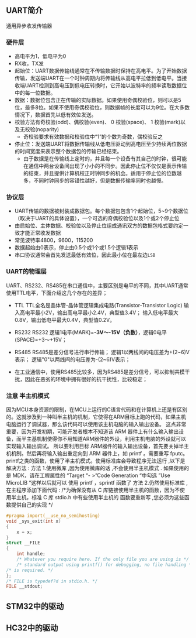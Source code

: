 ## UART简介
通用异步收发传输器
### 硬件层
+ 高电平为1，低电平为0
+ RX收，TX发
+ 起始位：UART数据传输线通常在不传输数据时保持在高电平。为了开始数据传输，发送端UART在一个时钟周期内将传输线从高电平拉低到低电平。当接收端UART检测到高电压到低电压转换时，它开始以波特率的频率读取数据位中的每一位数据。
+ 数据：数据位包含正在传输的实际数据。如果使用奇偶校验位，则可以是5位，最多8位。如果不使用奇偶校验位，则数据帧的长度可以为9位。在大多数情况下，数据首先以低有效位发送。
+ 校验方法有奇校验(odd)、偶校验(even)、 0 校验(space)、 1 校验(mark)以及无校验(noparity)
	+ 奇校验要求有效数据和校验位中“1”的个数为奇数，偶校验反之
+ 停止位：发送端UART将数据传输线从低电压驱动到高电压至少持续两位数据的时间宽度来表示整个数据包的传输已经结束。
	+ 由于数据是在传输线上定时的，并且每一个设备有其自己的时钟，很可能在通信中两台设备间出现了小小的不同步。因此停止位不仅仅是表示传输的结束，并且提供计算机校正时钟同步的机会。适用于停止位的位数越多，不同时钟同步的容错性越好，但是数据传输率同时也越慢。
### 协议层
+ UART传输的数据被封装成数据包。每个数据包包含1个起始位，5~9个数据位（取决于UART的具体设置），一个可选的奇偶校验位以及1个或2个停止位
+ 由启始位、主体数据、校验位以及停止位组成通讯双方的数据包格式要约定一致才能正常收发数据
+ 常见波特率4800，9600，115200
+ 数据起始由0表示，停止由0.5个或1个或1.5个逻辑1表示
+ 串口协议通常会首先发送最低有效位，因此最小位在最左边`LSB`
### UART的物理层
UART、RS232、RS485在串口通信中，主要区别是电平的不同，其中UART通常使用TTL电平，下面介绍这几个存在的差异；

+ TTL
TTL全名是晶体管-晶体管逻辑集成电路(Transistor-Transistor Logic)
输入高电平最小2V，输出高电平最小2.4V，典型值3.4V；
输入低电平最大0.8V，输出低电平最大0.4V，典型值0.2V。

+ RS232
RS232 逻辑1电平(MARK)=**-3V～-15V（负数）**，逻辑0电平(SPACE)=+3～+15V；

+ RS485
RS485是差分信号进行串行传输；
逻辑1以两线间的电压差为+(2~6)V表示；
逻辑"0"以两线间的电压差为-(2~6)V表示；

+ 在工业通信中，使用RS485比较多，因为RS485是差分信号，可以抑制共模干扰，因此在恶劣的环境中拥有很好的抗干扰性，比较稳定；
### 注意 半主机模式
因为MCU本身资源的限制，在MCU上运行的C语言代码和在计算机上还是有区别的。这就涉及到一种叫半主机的机制，它使得在ARM目标上跑的代码，如果主机电脑运行了调试器，那么该代码可以使用该主机电脑的输入输出设备。 这点非常重要，因为开发初期，可能开发者根本不知道该 ARM 器件上有什么输入输出设备，而半主基机制使得你不用知道ARM器件的外设，利用主机电脑的外设就可以实现输入输出调试。 所以要利用目标 ARM器件的输入输出设备，首先要关掉半主机机制。然后再将输入输出重定向到 ARM 器件上，如 printf 。需要重写 fputc。
printf之类的函数，使用了半主机模式。使用标准库会导致程序无法运行 ,以下是解决方法 :
方法 1.使用微库 ,因为使用微库的话 ,不会使用半主机模式 .
如果使用的是 MDK，请在工程属性的 “Target “- >”Code Generation “中勾选 ”Use MicroLIB “这样以后就可以
使用 printf ，sprintf 函数了
方法 2.仍然使用标准库 ,在主程序添加下面代码 :
/*为确保没有从 C 库链接使用半主机的函数，因为不使用半主机，标准 C 库 stdio.h 中有些使用半主机的
函数要重新写 ,您必须为这些函数提供自己的实现 */
```c
#pragma import(__use_no_semihosting)
void _sys_exit(int x)
{
    x = x;
}
struct __FILE
{
    int handle;
    /* Whatever you require here. If the only file you are using is */
    /* standard output using printf() for debugging, no file handling */
/* is required. */
};
/* FILE is typedef?d in stdio.h. */
FILE __stdout;


```



## STM32中的驱动


## HC32中的驱动